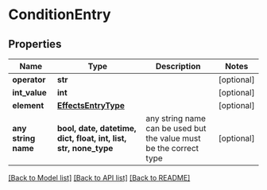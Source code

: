 # ConditionEntry


## Properties
Name | Type | Description | Notes
------------ | ------------- | ------------- | -------------
**operator** | **str** |  | [optional] 
**int_value** | **int** |  | [optional] 
**element** | [**EffectsEntryType**](EffectsEntryType.md) |  | [optional] 
**any string name** | **bool, date, datetime, dict, float, int, list, str, none_type** | any string name can be used but the value must be the correct type | [optional]

[[Back to Model list]](../README.md#documentation-for-models) [[Back to API list]](../README.md#documentation-for-api-endpoints) [[Back to README]](../README.md)


